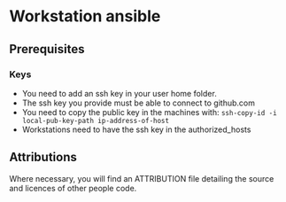 # Workstation ansible

## Prerequisites
### Keys
- You need to add an ssh key in your user home folder.
- The ssh key you provide must be able to connect to github.com
- You need to copy the public key in the machines with:
  ``` ssh-copy-id -i local-pub-key-path ip-address-of-host ```
- Workstations need to have the ssh key in the authorized_hosts

## Attributions
Where necessary, you will find an ATTRIBUTION file detailing the source and licences of other people code.
